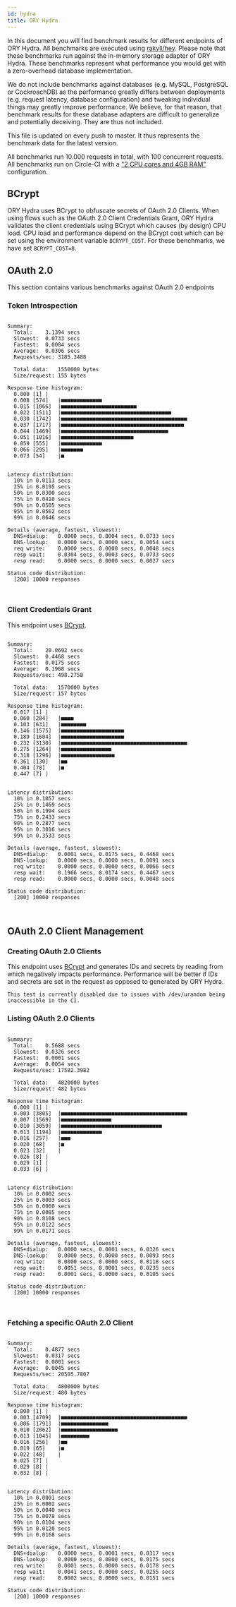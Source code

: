 ```yaml
---
id: hydra
title: ORY Hydra
---
```


In this document you will find benchmark results for different endpoints of ORY Hydra. All benchmarks are executed
using [rakyll/hey](https://github.com/rakyll/hey). Please note that these benchmarks run against the in-memory storage
adapter of ORY Hydra. These benchmarks represent what performance you would get with a zero-overhead database implementation.

We do not include benchmarks against databases (e.g. MySQL, PostgreSQL or CockroachDB) as the performance greatly differs between
deployments (e.g. request latency, database configuration) and tweaking individual things may greatly improve performance.
We believe, for that reason, that benchmark results for these database adapters are difficult to generalize and potentially
deceiving. They are thus not included.

This file is updated on every push to master. It thus represents the benchmark data for the latest version.

All benchmarks run 10.000 requests in total, with 100 concurrent requests. All benchmarks run on Circle-CI with a
["2 CPU cores and 4GB RAM"](https://support.circleci.com/hc/en-us/articles/360000489307-Why-do-my-tests-take-longer-to-run-on-CircleCI-than-locally-)
configuration.

## BCrypt

ORY Hydra uses BCrypt to obfuscate secrets of OAuth 2.0 Clients. When using flows such as the OAuth 2.0 Client Credentials
Grant, ORY Hydra validates the client credentials using BCrypt which causes (by design) CPU load. CPU load and performance
depend on the BCrypt cost which can be set using the environment variable `BCRYPT_COST`. For these benchmarks,
we have set `BCRYPT_COST=8`.

## OAuth 2.0

This section contains various benchmarks against OAuth 2.0 endpoints

### Token Introspection

```

Summary:
  Total:	3.1394 secs
  Slowest:	0.0733 secs
  Fastest:	0.0004 secs
  Average:	0.0306 secs
  Requests/sec:	3185.3488
  
  Total data:	1550000 bytes
  Size/request:	155 bytes

Response time histogram:
  0.000 [1]	|
  0.008 [574]	|■■■■■■■■■■■■■
  0.015 [1066]	|■■■■■■■■■■■■■■■■■■■■■■■■
  0.022 [1511]	|■■■■■■■■■■■■■■■■■■■■■■■■■■■■■■■■■■■
  0.030 [1742]	|■■■■■■■■■■■■■■■■■■■■■■■■■■■■■■■■■■■■■■■■
  0.037 [1717]	|■■■■■■■■■■■■■■■■■■■■■■■■■■■■■■■■■■■■■■■
  0.044 [1469]	|■■■■■■■■■■■■■■■■■■■■■■■■■■■■■■■■■■
  0.051 [1016]	|■■■■■■■■■■■■■■■■■■■■■■■
  0.059 [555]	|■■■■■■■■■■■■■
  0.066 [295]	|■■■■■■■
  0.073 [54]	|■


Latency distribution:
  10% in 0.0113 secs
  25% in 0.0195 secs
  50% in 0.0300 secs
  75% in 0.0410 secs
  90% in 0.0505 secs
  95% in 0.0562 secs
  99% in 0.0646 secs

Details (average, fastest, slowest):
  DNS+dialup:	0.0000 secs, 0.0004 secs, 0.0733 secs
  DNS-lookup:	0.0000 secs, 0.0000 secs, 0.0054 secs
  req write:	0.0000 secs, 0.0000 secs, 0.0048 secs
  resp wait:	0.0304 secs, 0.0003 secs, 0.0733 secs
  resp read:	0.0000 secs, 0.0000 secs, 0.0027 secs

Status code distribution:
  [200]	10000 responses



```

### Client Credentials Grant

This endpoint uses [BCrypt](#bcrypt).

```

Summary:
  Total:	20.0692 secs
  Slowest:	0.4468 secs
  Fastest:	0.0175 secs
  Average:	0.1968 secs
  Requests/sec:	498.2758
  
  Total data:	1570000 bytes
  Size/request:	157 bytes

Response time histogram:
  0.017 [1]	|
  0.060 [284]	|■■■■
  0.103 [631]	|■■■■■■■■
  0.146 [1575]	|■■■■■■■■■■■■■■■■■■■■
  0.189 [1604]	|■■■■■■■■■■■■■■■■■■■■
  0.232 [3130]	|■■■■■■■■■■■■■■■■■■■■■■■■■■■■■■■■■■■■■■■■
  0.275 [1264]	|■■■■■■■■■■■■■■■■
  0.318 [1296]	|■■■■■■■■■■■■■■■■■
  0.361 [130]	|■■
  0.404 [78]	|■
  0.447 [7]	|


Latency distribution:
  10% in 0.1057 secs
  25% in 0.1469 secs
  50% in 0.1994 secs
  75% in 0.2433 secs
  90% in 0.2877 secs
  95% in 0.3016 secs
  99% in 0.3533 secs

Details (average, fastest, slowest):
  DNS+dialup:	0.0001 secs, 0.0175 secs, 0.4468 secs
  DNS-lookup:	0.0000 secs, 0.0000 secs, 0.0091 secs
  req write:	0.0000 secs, 0.0000 secs, 0.0066 secs
  resp wait:	0.1966 secs, 0.0174 secs, 0.4467 secs
  resp read:	0.0000 secs, 0.0000 secs, 0.0048 secs

Status code distribution:
  [200]	10000 responses



```

## OAuth 2.0 Client Management

### Creating OAuth 2.0 Clients

This endpoint uses [BCrypt](#bcrypt) and generates IDs and secrets by reading from  which negatively impacts
performance. Performance will be better if IDs and secrets are set in the request as opposed to generated by ORY Hydra.

```
This test is currently disabled due to issues with /dev/urandom being inaccessible in the CI.
```

### Listing OAuth 2.0 Clients

```

Summary:
  Total:	0.5688 secs
  Slowest:	0.0326 secs
  Fastest:	0.0001 secs
  Average:	0.0054 secs
  Requests/sec:	17582.3982
  
  Total data:	4820000 bytes
  Size/request:	482 bytes

Response time histogram:
  0.000 [1]	|
  0.003 [3805]	|■■■■■■■■■■■■■■■■■■■■■■■■■■■■■■■■■■■■■■■■
  0.007 [1569]	|■■■■■■■■■■■■■■■■
  0.010 [3059]	|■■■■■■■■■■■■■■■■■■■■■■■■■■■■■■■■
  0.013 [1194]	|■■■■■■■■■■■■■
  0.016 [257]	|■■■
  0.020 [68]	|■
  0.023 [32]	|
  0.026 [8]	|
  0.029 [1]	|
  0.033 [6]	|


Latency distribution:
  10% in 0.0002 secs
  25% in 0.0003 secs
  50% in 0.0060 secs
  75% in 0.0085 secs
  90% in 0.0108 secs
  95% in 0.0122 secs
  99% in 0.0171 secs

Details (average, fastest, slowest):
  DNS+dialup:	0.0000 secs, 0.0001 secs, 0.0326 secs
  DNS-lookup:	0.0000 secs, 0.0000 secs, 0.0093 secs
  req write:	0.0000 secs, 0.0000 secs, 0.0118 secs
  resp wait:	0.0051 secs, 0.0001 secs, 0.0235 secs
  resp read:	0.0001 secs, 0.0000 secs, 0.0105 secs

Status code distribution:
  [200]	10000 responses



```

### Fetching a specific OAuth 2.0 Client

```

Summary:
  Total:	0.4877 secs
  Slowest:	0.0317 secs
  Fastest:	0.0001 secs
  Average:	0.0045 secs
  Requests/sec:	20505.7807
  
  Total data:	4800000 bytes
  Size/request:	480 bytes

Response time histogram:
  0.000 [1]	|
  0.003 [4709]	|■■■■■■■■■■■■■■■■■■■■■■■■■■■■■■■■■■■■■■■■
  0.006 [1791]	|■■■■■■■■■■■■■■■
  0.010 [2062]	|■■■■■■■■■■■■■■■■■■
  0.013 [1045]	|■■■■■■■■■
  0.016 [256]	|■■
  0.019 [65]	|■
  0.022 [48]	|
  0.025 [7]	|
  0.029 [8]	|
  0.032 [8]	|


Latency distribution:
  10% in 0.0001 secs
  25% in 0.0002 secs
  50% in 0.0040 secs
  75% in 0.0078 secs
  90% in 0.0104 secs
  95% in 0.0120 secs
  99% in 0.0168 secs

Details (average, fastest, slowest):
  DNS+dialup:	0.0000 secs, 0.0001 secs, 0.0317 secs
  DNS-lookup:	0.0000 secs, 0.0000 secs, 0.0175 secs
  req write:	0.0001 secs, 0.0000 secs, 0.0178 secs
  resp wait:	0.0041 secs, 0.0000 secs, 0.0255 secs
  resp read:	0.0002 secs, 0.0000 secs, 0.0151 secs

Status code distribution:
  [200]	10000 responses



```
